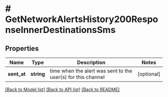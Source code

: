 # # GetNetworkAlertsHistory200ResponseInnerDestinationsSms

## Properties

Name | Type | Description | Notes
------------ | ------------- | ------------- | -------------
**sent_at** | **string** | time when the alert was sent to the user(s) for this channel | [optional]

[[Back to Model list]](../../README.md#models) [[Back to API list]](../../README.md#endpoints) [[Back to README]](../../README.md)
